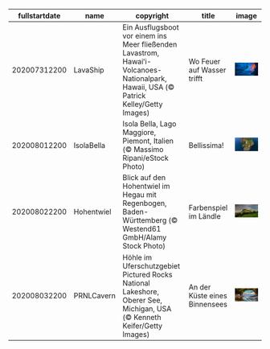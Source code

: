 |fullstartdate|name|copyright|title|image|
|--|--|--|--|--|
202007312200|LavaShip|Ein Ausflugsboot vor einem ins Meer fließenden Lavastrom, Hawaiʻi-Volcanoes-Nationalpark, Hawaii, USA (© Patrick Kelley/Getty Images)|Wo Feuer auf Wasser trifft|![](/de-DE/2020/08/202007312200LavaShip.jpg)|
202008012200|IsolaBella|Isola Bella, Lago Maggiore, Piemont, Italien (© Massimo Ripani/eStock Photo)|Bellissima!|![](/de-DE/2020/08/202008012200IsolaBella.jpg)|
202008022200|Hohentwiel|Blick auf den Hohentwiel im Hegau mit Regenbogen, Baden-Württemberg (© Westend61 GmbH/Alamy Stock Photo)|Farbenspiel im Ländle|![](/de-DE/2020/08/202008022200Hohentwiel.jpg)|
202008032200|PRNLCavern|Höhle im Uferschutzgebiet Pictured Rocks National Lakeshore, Oberer See, Michigan, USA (© Kenneth Keifer/Getty Images)|An der Küste eines Binnensees|![](/de-DE/2020/08/202008032200PRNLCavern.jpg)|
